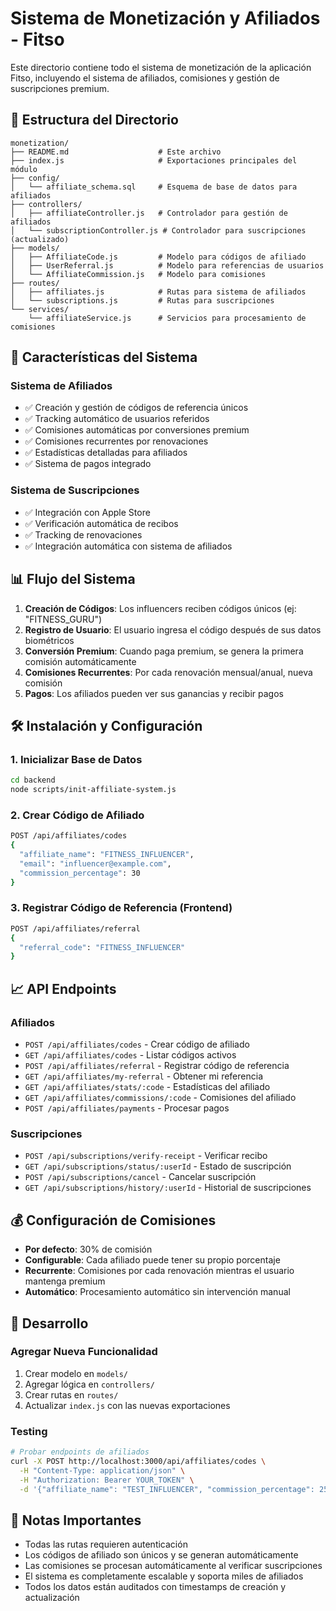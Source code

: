 # Sistema de Monetización y Afiliados - Fitso

Este directorio contiene todo el sistema de monetización de la aplicación Fitso, incluyendo el sistema de afiliados, comisiones y gestión de suscripciones premium.

## 📁 Estructura del Directorio

```
monetization/
├── README.md                    # Este archivo
├── index.js                     # Exportaciones principales del módulo
├── config/
│   └── affiliate_schema.sql     # Esquema de base de datos para afiliados
├── controllers/
│   ├── affiliateController.js   # Controlador para gestión de afiliados
│   └── subscriptionController.js # Controlador para suscripciones (actualizado)
├── models/
│   ├── AffiliateCode.js         # Modelo para códigos de afiliado
│   ├── UserReferral.js          # Modelo para referencias de usuarios
│   └── AffiliateCommission.js   # Modelo para comisiones
├── routes/
│   ├── affiliates.js            # Rutas para sistema de afiliados
│   └── subscriptions.js         # Rutas para suscripciones
└── services/
    └── affiliateService.js      # Servicios para procesamiento de comisiones
```

## 🚀 Características del Sistema

### Sistema de Afiliados
- ✅ Creación y gestión de códigos de referencia únicos
- ✅ Tracking automático de usuarios referidos
- ✅ Comisiones automáticas por conversiones premium
- ✅ Comisiones recurrentes por renovaciones
- ✅ Estadísticas detalladas para afiliados
- ✅ Sistema de pagos integrado

### Sistema de Suscripciones
- ✅ Integración con Apple Store
- ✅ Verificación automática de recibos
- ✅ Tracking de renovaciones
- ✅ Integración automática con sistema de afiliados

## 📊 Flujo del Sistema

1. **Creación de Códigos**: Los influencers reciben códigos únicos (ej: "FITNESS_GURU")
2. **Registro de Usuario**: El usuario ingresa el código después de sus datos biométricos
3. **Conversión Premium**: Cuando paga premium, se genera la primera comisión automáticamente
4. **Comisiones Recurrentes**: Por cada renovación mensual/anual, nueva comisión
5. **Pagos**: Los afiliados pueden ver sus ganancias y recibir pagos

## 🛠️ Instalación y Configuración

### 1. Inicializar Base de Datos
```bash
cd backend
node scripts/init-affiliate-system.js
```

### 2. Crear Código de Afiliado
```bash
POST /api/affiliates/codes
{
  "affiliate_name": "FITNESS_INFLUENCER",
  "email": "influencer@example.com",
  "commission_percentage": 30
}
```

### 3. Registrar Código de Referencia (Frontend)
```bash
POST /api/affiliates/referral
{
  "referral_code": "FITNESS_INFLUENCER"
}
```

## 📈 API Endpoints

### Afiliados
- `POST /api/affiliates/codes` - Crear código de afiliado
- `GET /api/affiliates/codes` - Listar códigos activos
- `POST /api/affiliates/referral` - Registrar código de referencia
- `GET /api/affiliates/my-referral` - Obtener mi referencia
- `GET /api/affiliates/stats/:code` - Estadísticas del afiliado
- `GET /api/affiliates/commissions/:code` - Comisiones del afiliado
- `POST /api/affiliates/payments` - Procesar pagos

### Suscripciones
- `POST /api/subscriptions/verify-receipt` - Verificar recibo
- `GET /api/subscriptions/status/:userId` - Estado de suscripción
- `POST /api/subscriptions/cancel` - Cancelar suscripción
- `GET /api/subscriptions/history/:userId` - Historial de suscripciones

## 💰 Configuración de Comisiones

- **Por defecto**: 30% de comisión
- **Configurable**: Cada afiliado puede tener su propio porcentaje
- **Recurrente**: Comisiones por cada renovación mientras el usuario mantenga premium
- **Automático**: Procesamiento automático sin intervención manual

## 🔧 Desarrollo

### Agregar Nueva Funcionalidad
1. Crear modelo en `models/`
2. Agregar lógica en `controllers/`
3. Crear rutas en `routes/`
4. Actualizar `index.js` con las nuevas exportaciones

### Testing
```bash
# Probar endpoints de afiliados
curl -X POST http://localhost:3000/api/affiliates/codes \
  -H "Content-Type: application/json" \
  -H "Authorization: Bearer YOUR_TOKEN" \
  -d '{"affiliate_name": "TEST_INFLUENCER", "commission_percentage": 25}'
```

## 📝 Notas Importantes

- Todas las rutas requieren autenticación
- Los códigos de afiliado son únicos y se generan automáticamente
- Las comisiones se procesan automáticamente al verificar suscripciones
- El sistema es completamente escalable y soporta miles de afiliados
- Todos los datos están auditados con timestamps de creación y actualización
